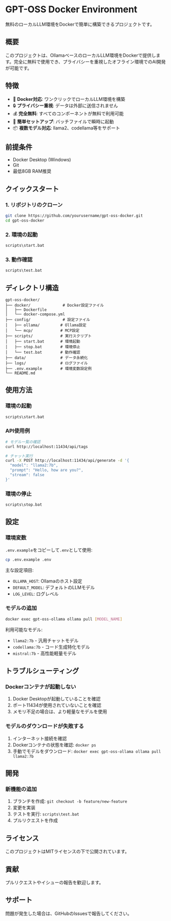 # GPT-OSS Docker Environment

無料のローカルLLM環境をDockerで簡単に構築できるプロジェクトです。

## 概要

このプロジェクトは、OllamaベースのローカルLLM環境をDockerで提供します。完全に無料で使用でき、プライバシーを重視したオフライン環境でのAI開発が可能です。

## 特徴

- 🐳 **Docker対応**: ワンクリックでローカルLLM環境を構築
- 🔒 **プライバシー重視**: データは外部に送信されません
- 💰 **完全無料**: すべてのコンポーネントが無料で利用可能
- 🚀 **簡単セットアップ**: バッチファイルで瞬時に起動
- 📦 **複数モデル対応**: llama2、codellama等をサポート

## 前提条件

- Docker Desktop (Windows)
- Git
- 最低8GB RAM推奨

## クイックスタート

### 1. リポジトリのクローン

```bash
git clone https://github.com/yourusername/gpt-oss-docker.git
cd gpt-oss-docker
```

### 2. 環境の起動

```bash
scripts\start.bat
```

### 3. 動作確認

```bash
scripts\test.bat
```

## ディレクトリ構造

```
gpt-oss-docker/
├── docker/              # Docker設定ファイル
│   ├── Dockerfile
│   └── docker-compose.yml
├── config/              # 設定ファイル
│   ├── ollama/         # Ollama設定
│   └── mcp/            # MCP設定
├── scripts/            # 実行スクリプト
│   ├── start.bat       # 環境起動
│   ├── stop.bat        # 環境停止
│   └── test.bat        # 動作確認
├── data/               # データ永続化
├── logs/               # ログファイル
├── .env.example        # 環境変数設定例
└── README.md
```

## 使用方法

### 環境の起動

```bash
scripts\start.bat
```

### API使用例

```bash
# モデル一覧の確認
curl http://localhost:11434/api/tags

# チャット実行
curl -X POST http://localhost:11434/api/generate -d '{
  "model": "llama2:7b",
  "prompt": "Hello, how are you?",
  "stream": false
}'
```

### 環境の停止

```bash
scripts\stop.bat
```

## 設定

### 環境変数

`.env.example`をコピーして`.env`として使用:

```bash
cp .env.example .env
```

主な設定項目:
- `OLLAMA_HOST`: Ollamaのホスト設定
- `DEFAULT_MODEL`: デフォルトのLLMモデル
- `LOG_LEVEL`: ログレベル

### モデルの追加

```bash
docker exec gpt-oss-ollama ollama pull [MODEL_NAME]
```

利用可能なモデル:
- `llama2:7b` - 汎用チャットモデル
- `codellama:7b` - コード生成特化モデル
- `mistral:7b` - 高性能軽量モデル

## トラブルシューティング

### Dockerコンテナが起動しない

1. Docker Desktopが起動していることを確認
2. ポート11434が使用されていないことを確認
3. メモリ不足の場合は、より軽量なモデルを使用

### モデルのダウンロードが失敗する

1. インターネット接続を確認
2. Dockerコンテナの状態を確認: `docker ps`
3. 手動でモデルをダウンロード: `docker exec gpt-oss-ollama ollama pull llama2:7b`

## 開発

### 新機能の追加

1. ブランチを作成: `git checkout -b feature/new-feature`
2. 変更を実装
3. テストを実行: `scripts\test.bat`
4. プルリクエストを作成

## ライセンス

このプロジェクトはMITライセンスの下で公開されています。

## 貢献

プルリクエストやイシューの報告を歓迎します。

## サポート

問題が発生した場合は、GitHubのIssuesで報告してください。
